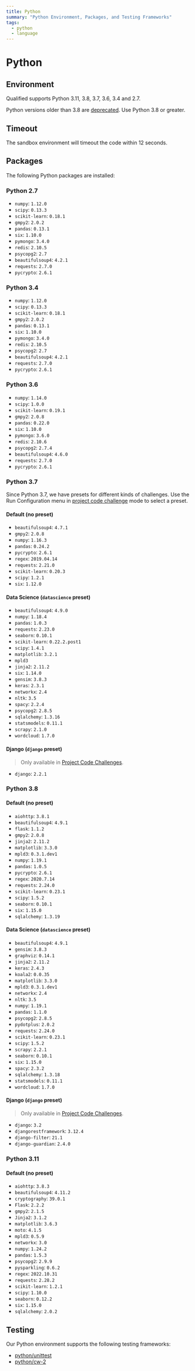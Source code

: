 ```yaml
---
title: Python
summary: "Python Environment, Packages, and Testing Frameworks"
tags:
  - python
  - language
---
```


# Python

## Environment

Qualified supports Python 3.11, 3.8, 3.7, 3.6, 3.4 and 2.7.

Python versions older than 3.8 are [deprecated](/creating-content/challenges/upgrading-language-versions/#deprecation-process). Use Python 3.8 or greater.

## Timeout

The sandbox environment will timeout the code within 12 seconds.

## Packages

The following Python packages are installed:

### Python 2.7

- `numpy`: `1.12.0`
- `scipy`: `0.13.3`
- `scikit-learn`: `0.18.1`
- `gmpy2`: `2.0.2`
- `pandas`: `0.13.1`
- `six`: `1.10.0`
- `pymongo`: `3.4.0`
- `redis`: `2.10.5`
- `psycopg2`: `2.7`
- `beautifulsoup4`: `4.2.1`
- `requests`: `2.7.0`
- `pycrypto`: `2.6.1`

### Python 3.4

- `numpy`: `1.12.0`
- `scipy`: `0.13.3`
- `scikit-learn`: `0.18.1`
- `gmpy2`: `2.0.2`
- `pandas`: `0.13.1`
- `six`: `1.10.0`
- `pymongo`: `3.4.0`
- `redis`: `2.10.5`
- `psycopg2`: `2.7`
- `beautifulsoup4`: `4.2.1`
- `requests`: `2.7.0`
- `pycrypto`: `2.6.1`

### Python 3.6

- `numpy`: `1.14.0`
- `scipy`: `1.0.0`
- `scikit-learn`: `0.19.1`
- `gmpy2`: `2.0.8`
- `pandas`: `0.22.0`
- `six`: `1.10.0`
- `pymongo`: `3.6.0`
- `redis`: `2.10.6`
- `psycopg2`: `2.7.4`
- `beautifulsoup4`: `4.6.0`
- `requests`: `2.7.0`
- `pycrypto`: `2.6.1`

### Python 3.7

Since Python 3.7, we have presets for different kinds of challenges. Use the Run Configuration menu in [project code challenge](/reference/features/challenges/multi-file-code) mode to select a preset.

#### Default (no preset)

- `beautifulsoup4`: `4.7.1`
- `gmpy2`: `2.0.8`
- `numpy`: `1.16.3`
- `pandas`: `0.24.2`
- `pycrypto`: `2.6.1`
- `regex`: `2019.04.14`
- `requests`: `2.21.0`
- `scikit-learn`: `0.20.3`
- `scipy`: `1.2.1`
- `six`: `1.12.0`

#### Data Science (`datascience` preset)

- `beautifulsoup4`: `4.9.0`
- `numpy`: `1.18.4`
- `pandas`: `1.0.3`
- `requests`: `2.23.0`
- `seaborn`: `0.10.1`
- `scikit-learn`: `0.22.2.post1`
- `scipy`: `1.4.1`
- `matplotlib`: `3.2.1`
- `mpld3`
- `jinja2`: `2.11.2`
- `six`: `1.14.0`
- `gensim`: `3.8.3`
- `keras`: `2.3.1`
- `networkx`: `2.4`
- `nltk`: `3.5`
- `spacy`: `2.2.4`
- `psycopg2`: `2.8.5`
- `sqlalchemy`: `1.3.16`
- `statsmodels`: `0.11.1`
- `scrapy`: `2.1.0`
- `wordcloud`: `1.7.0`

#### Django (`django` preset)

> Only available in [Project Code Challenges](/reference/features/challenges/multi-file-code).

- `django`: `2.2.1`


### Python 3.8

#### Default (no preset)

- `aiohttp`: `3.8.1`
- `beautifulsoup4`: `4.9.1`
- `flask`: `1.1.2`
- `gmpy2`: `2.0.8`
- `jinja2`: `2.11.2`
- `matplotlib`: `3.3.0`
- `mpld3`: `0.3.1.dev1`
- `numpy`: `1.19.1`
- `pandas`: `1.0.5`
- `pycrypto`: `2.6.1`
- `regex`: `2020.7.14`
- `requests`: `2.24.0`
- `scikit-learn`: `0.23.1`
- `scipy`: `1.5.2`
- `seaborn`: `0.10.1`
- `six`: `1.15.0`
- `sqlalchemy`: `1.3.19`

#### Data Science (`datascience` preset)

- `beautifulsoup4`: `4.9.1`
- `gensim`: `3.8.3`
- `graphviz`: `0.14.1`
- `jinja2`: `2.11.2`
- `keras`: `2.4.3`
- `koala2`: `0.0.35`
- `matplotlib`: `3.3.0`
- `mpld3`: `0.3.1.dev1`
- `networkx`: `2.4`
- `nltk`: `3.5`
- `numpy`: `1.19.1`
- `pandas`: `1.1.0`
- `psycopg2`: `2.8.5`
- `pydotplus`: `2.0.2`
- `requests`: `2.24.0`
- `scikit-learn`: `0.23.1`
- `scipy`: `1.5.2`
- `scrapy`: `2.2.1`
- `seaborn`: `0.10.1`
- `six`: `1.15.0`
- `spacy`: `2.3.2`
- `sqlalchemy`: `1.3.18`
- `statsmodels`: `0.11.1`
- `wordcloud`: `1.7.0`

#### Django (`django` preset)

> Only available in [Project Code Challenges](/reference/features/challenges/multi-file-code).

- `django`: `3.2`
- `djangorestframework`: `3.12.4`
- `django-filter`: `21.1`
- `django-guardian`: `2.4.0`

### Python 3.11

#### Default (no preset)

- `aiohttp`: `3.8.3`
- `beautifulsoup4`: `4.11.2`
- `cryptography`: `39.0.1`
- `Flask`: `2.2.2`
- `gmpy2`: `2.1.5`
- `Jinja2`: `3.1.2`
- `matplotlib`: `3.6.3`
- `moto`: `4.1.5`
- `mpld3`: `0.5.9`
- `networkx`: `3.0`
- `numpy`: `1.24.2`
- `pandas`: `1.5.3`
- `psycopg2`: `2.9.9`
- `pysparkling`: `0.6.2`
- `regex`: `2022.10.31`
- `requests`: `2.28.2`
- `scikit-learn`: `1.2.1`
- `scipy`: `1.10.0`
- `seaborn`: `0.12.2`
- `six`: `1.15.0`
- `sqlalchemy`: `2.0.2`

## Testing

Our Python environment supports the following testing frameworks:

- [python/unittest](/reference/languages/python/unittest)
- [python/cw-2](/reference/languages/python/cw-2)
